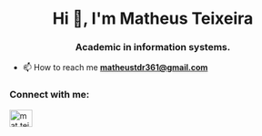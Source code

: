 <h1 align="center">Hi 👋, I'm Matheus Teixeira</h1>
<h3 align="center">Academic in information systems.</h3>

- 📫 How to reach me **matheustdr361@gmail.com**

<h3 align="left">Connect with me:</h3>
<p align="left">
<a href="https://instagram.com/mat.teixeira" target="blank"><img align="center" src="https://raw.githubusercontent.com/rahuldkjain/github-profile-readme-generator/master/src/images/icons/Social/instagram.svg" alt="mat.teixeira" height="30" width="40" /></a>
</p>
